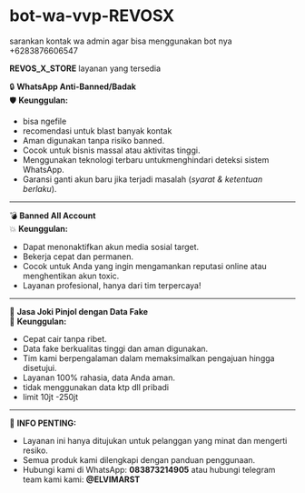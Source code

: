 # bot-wa-vvp-REVOSX
sarankan kontak wa admin agar bisa menggunakan bot nya +6283876606547

**REVOS_X_STORE**
layanan yang tersedia

🔒 **WhatsApp Anti-Banned/Badak**  
🛡️ **Keunggulan:**  
- bisa ngefile
- recomendasi untuk blast banyak kontak
- Aman digunakan tanpa risiko banned.  
- Cocok untuk bisnis massal atau aktivitas tinggi.  
- Menggunakan teknologi terbaru untukmenghindari deteksi sistem WhatsApp.  
- Garansi ganti akun baru jika terjadi 
  masalah (*syarat & ketentuan berlaku*).  

---------------------------------------------------------

💣 **Banned All Account**  
💥 **Keunggulan:**  
- Dapat menonaktifkan akun media sosial target.  
- Bekerja cepat dan permanen.  
- Cocok untuk Anda yang ingin mengamankan reputasi online atau menghentikan akun toxic.  
- Layanan profesional, hanya dari tim terpercaya!  

---------------------------------------------------------

📝 **Jasa Joki Pinjol dengan Data Fake**  
📌 **Keunggulan:**  
- Cepat cair tanpa ribet.  
- Data fake berkualitas tinggi dan aman digunakan.  
- Tim kami berpengalaman dalam memaksimalkan pengajuan hingga disetujui.  
- Layanan 100% rahasia, data Anda aman.
- tidak menggunakan data ktp dll pribadi
- limit 10jt -250jt  

---------------------------------------------------------

📩 **INFO PENTING:**  
- Layanan ini hanya ditujukan untuk pelanggan yang minat dan mengerti resiko.  
- Semua produk kami dilengkapi dengan panduan penggunaan.  
- Hubungi kami di WhatsApp: **083873214905** atau hubungi telegram team kami kami: **@ELVIMARST**  
